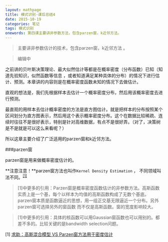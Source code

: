 ```yaml
---
layout: mathpage
title: 模式识别-课后总结4
date: 2015-10-19
categories: 笔记
tags: 模式识别
onewords: 第四课主要讲非参数方法，包含parzen窗，k近邻方法。
---
```

> 主要讲非参数估计的技术，包含parzen窗，k近邻方法 。

> 编辑中

之前讲的贝叶斯决策理论、最大似然估计等都是在概率密度（分布函数）已知（知道先验知识，似然函数等信息 ，或者知道满足某种具体的分布）的情况下进行估计、预测。本章讲的内容则是在概率密度函数未知的情况下去做估计。

直观的想法是，我们先根据样本去估计一个概率密度分布，然后用该概率密度去进行预测。

最直观的用样本去估计概率密度的方法是直方图估计。就是把样本的分布按照某个区间划分为直方图表示，然后用这个表示概率密度分布。这个在数据比较稀疏、连续时往往不是很好表示，特别是针对高维数据，有点不是很好弄。（对了，决策树是不是就是可以这么来看呢？）

所以这章主要介绍了广泛适用的parzen窗和k近邻方法。

###parzen窗

parzen窗是用来做概率密度估计的。


**注意注意！**parzen窗方法也叫作`Kernel Density Estimation` ， 不同领域叫法不同。<sup><a href="#a1">[1]</a></sup>

> [1]中更多的引用：Parzen窗是概率密度函数估计的非参数方法。高斯函数实质上是一个基，每个以样本为均值的高斯函数构成了无数个基底。parzen窗本质是函数逼近的思想，用一组正交基无限逼近一个分布。另外parzen窗可选择另外的窗函数 而不仅是高斯函数。窗的宽度影响较大。

> [1]中更多的引用：具体的核函数可以用Gaussian窗函数也可以用别的。都差不多的。比较关键的是bandwidth selection问题。 



<span id="a1">[1]</span> [求助：高斯混合模型 VS Parzen窗方法用于密度估计](http://www.douban.com/group/topic/37885903/) 
